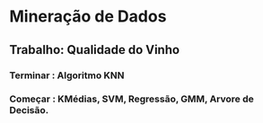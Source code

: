 # Mineração de Dados
## Trabalho: Qualidade do Vinho

### Terminar : Algoritmo KNN
### Começar : KMédias, SVM, Regressão, GMM, Arvore de Decisão.

